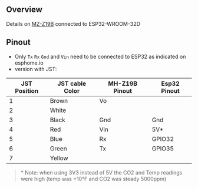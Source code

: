 ## Overview

Details on [MZ-Z19B](https://esphome.io/components/sensor/mhz19.html) connected to ESP32-WROOM-32D

## Pinout
+ Only `Tx` `Rx` `Gnd` and `Vin` need to be connected to ESP32 as indicated on esphome.io
+ version with JST:

| JST Position |  JST cable Color |MH-Z19B Pinout | Esp32 Pinout |
|----|----|----|----|
| 1 | Brown  | Vo |
| 2 | White  |    |
| 3 | Black  | Gnd| Gnd    |
| 4 | Red    | Vin| 5V*    |
| 5 | Blue   | Rx | GPIO32 |
| 6 | Green  | Tx | GPIO35 |
| 7 | Yellow |    |

> \* Note: when using 3V3 instead of 5V the CO2 and Temp readings were high (temp was +10°F and CO2 was steady 5000ppm)
